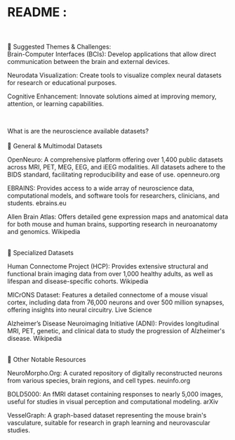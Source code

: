 # README :
<br>
<br>
​​🧩 Suggested Themes & Challenges:<br>
​Brain-Computer Interfaces (BCIs): Develop applications that allow direct communication between the brain and external devices.<br>

​Neurodata Visualization: Create tools to visualize complex neural datasets for research or educational purposes.<br>

​Cognitive Enhancement: Innovate solutions aimed at improving memory, attention, or learning capabilities.<br>

​

​What is are the neuroscience available datasets? <br>
<br>
​🧠 General & Multimodal Datasets <br>

​OpenNeuro: A comprehensive platform offering over 1,400 public datasets across MRI, PET, MEG, EEG, and iEEG modalities. All datasets adhere to the BIDS standard, facilitating reproducibility and ease of use. openneuro.org <br>

​EBRAINS: Provides access to a wide array of neuroscience data, computational models, and software tools for researchers, clinicians, and students. ebrains.eu <br>

​Allen Brain Atlas: Offers detailed gene expression maps and anatomical data for both mouse and human brains, supporting research in neuroanatomy and genomics. Wikipedia <br>

<br>
​🧬 Specialized Datasets <br>

​Human Connectome Project (HCP): Provides extensive structural and functional brain imaging data from over 1,000 healthy adults, as well as lifespan and disease-specific cohorts. Wikipedia <br>

​MICrONS Dataset: Features a detailed connectome of a mouse visual cortex, including data from 76,000 neurons and over 500 million synapses, offering insights into neural circuitry. Live Science <br>

​Alzheimer’s Disease Neuroimaging Initiative (ADNI): Provides longitudinal MRI, PET, genetic, and clinical data to study the progression of Alzheimer's disease. Wikipedia <br>

<br>
​🧩 Other Notable Resources <br>

​NeuroMorpho.Org: A curated repository of digitally reconstructed neurons from various species, brain regions, and cell types. neuinfo.org <br>

​BOLD5000: An fMRI dataset containing responses to nearly 5,000 images, useful for studies in visual perception and computational modeling. arXiv <br>

​VesselGraph: A graph-based dataset representing the mouse brain's vasculature, suitable for research in graph learning and neurovascular studies. <br>
